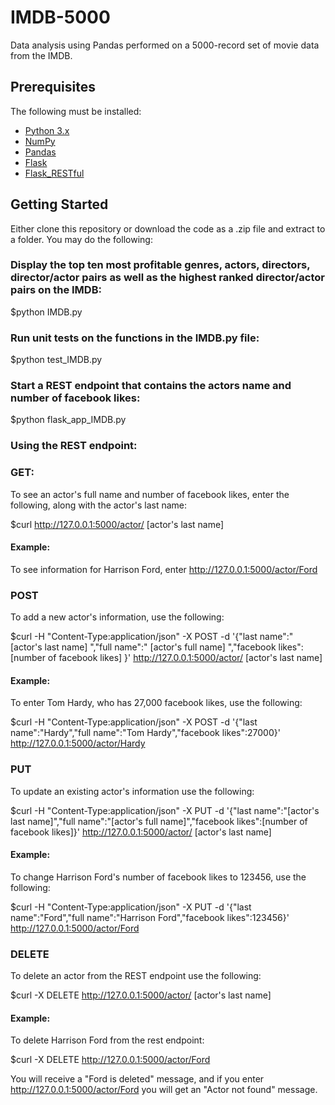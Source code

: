 # IMDB-5000
Data analysis using Pandas performed on a 5000-record set of movie data from the IMDB. 

## Prerequisites

The following must be installed:
* [Python 3.x](https://www.python.org/downloads/)
* [NumPy](https://www.numpy.org/)
* [Pandas](https://pandas.pydata.org/)
* [Flask](https://www.fullstackpython.com/flask.html)
* [Flask_RESTful](https://flask-restful.readthedocs.io/en/latest/)


## Getting Started
Either clone this repository or download the code as a .zip file and extract to a folder.
You may do the following:

### Display the top ten most profitable genres, actors, directors, director/actor pairs as well as the highest ranked director/actor pairs on the IMDB:
$python IMDB.py

### Run unit tests on the functions in the IMDB.py file:
$python test_IMDB.py

### Start a REST endpoint that contains the actors name and number of facebook likes:
$python flask_app_IMDB.py


### Using the REST endpoint:

### GET:
To see an actor's full name and number of facebook likes, enter the following, along with the actor's last name:

$curl http://127.0.0.1:5000/actor/ [actor's last name]

#### Example:
To see information for Harrison Ford, enter http://127.0.0.1:5000/actor/Ford

### POST
To add a new actor's information, use the following:

$curl -H "Content-Type:application/json" -X POST -d '{"last name":" [actor's last name] ","full name":" [actor's full name] ","facebook likes": [number of facebook likes] }' http://127.0.0.1:5000/actor/ [actor's last name]
  
#### Example:
To enter Tom Hardy, who has 27,000 facebook likes, use the following:

$curl -H "Content-Type:application/json" -X POST -d '{"last name":"Hardy","full name":"Tom Hardy","facebook likes":27000}' http://127.0.0.1:5000/actor/Hardy

### PUT
To update an existing actor's information use the following:

$curl -H "Content-Type:application/json" -X PUT -d '{"last name":"[actor's last name]","full name":"[actor's full name]","facebook likes":[number of facebook likes]}' http://127.0.0.1:5000/actor/ [actor's last name]

#### Example:
To change Harrison Ford's number of facebook likes to 123456, use the following:

$curl -H "Content-Type:application/json" -X PUT -d '{"last name":"Ford","full name":"Harrison Ford","facebook likes":123456}' http://127.0.0.1:5000/actor/Ford

### DELETE
To delete an actor from the REST endpoint use the following:

$curl -X DELETE http://127.0.0.1:5000/actor/ [actor's last name]

#### Example:
To delete Harrison Ford from the rest endpoint:

$curl -X DELETE http://127.0.0.1:5000/actor/Ford

You will receive a "Ford is deleted" message, and if you enter http://127.0.0.1:5000/actor/Ford you will get an "Actor not found" message.


